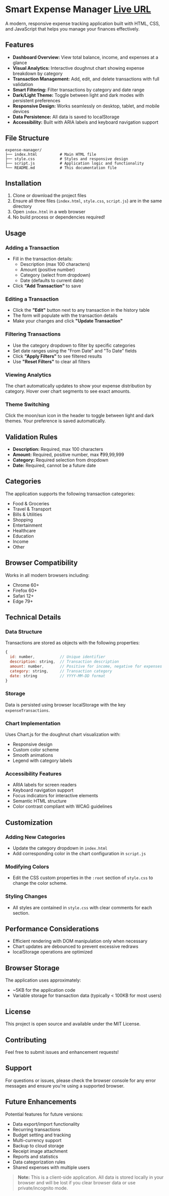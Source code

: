 # Smart Expense Manager [Live URL](https://smart-expense-manager.vercel.app/)

A modern, responsive expense tracking application built with HTML, CSS, and JavaScript that helps you manage your finances effectively.

## Features

- **Dashboard Overview:** View total balance, income, and expenses at a glance  
- **Visual Analytics:** Interactive doughnut chart showing expense breakdown by category  
- **Transaction Management:** Add, edit, and delete transactions with full validation  
- **Smart Filtering:** Filter transactions by category and date range  
- **Dark/Light Theme:** Toggle between light and dark modes with persistent preferences  
- **Responsive Design:** Works seamlessly on desktop, tablet, and mobile devices  
- **Data Persistence:** All data is saved to localStorage  
- **Accessibility:** Built with ARIA labels and keyboard navigation support  

## File Structure

```text
expense-manager/
├── index.html          # Main HTML file
├── style.css           # Styles and responsive design
├── script.js           # Application logic and functionality
└── README.md           # This documentation file
```

## Installation

1. Clone or download the project files  
2. Ensure all three files (`index.html`, `style.css`, `script.js`) are in the same directory  
3. Open `index.html` in a web browser  
4. No build process or dependencies required!  

## Usage

### Adding a Transaction
- Fill in the transaction details:  
  - Description (max 100 characters)  
  - Amount (positive number)  
  - Category (select from dropdown)  
  - Date (defaults to current date)  
- Click **"Add Transaction"** to save  

### Editing a Transaction
- Click the **"Edit"** button next to any transaction in the history table  
- The form will populate with the transaction details  
- Make your changes and click **"Update Transaction"**  

### Filtering Transactions
- Use the category dropdown to filter by specific categories  
- Set date ranges using the "From Date" and "To Date" fields  
- Click **"Apply Filters"** to see filtered results  
- Use **"Reset Filters"** to clear all filters  

### Viewing Analytics
The chart automatically updates to show your expense distribution by category. Hover over chart segments to see exact amounts.

### Theme Switching
Click the moon/sun icon in the header to toggle between light and dark themes. Your preference is saved automatically.

## Validation Rules

- **Description:** Required, max 100 characters  
- **Amount:** Required, positive number, max ₹99,99,999  
- **Category:** Required selection from dropdown  
- **Date:** Required, cannot be a future date  

## Categories

The application supports the following transaction categories:  

- Food & Groceries  
- Travel & Transport  
- Bills & Utilities  
- Shopping  
- Entertainment  
- Healthcare  
- Education  
- Income  
- Other  

## Browser Compatibility

Works in all modern browsers including:  

- Chrome 60+  
- Firefox 60+  
- Safari 12+  
- Edge 79+  

## Technical Details

### Data Structure
Transactions are stored as objects with the following properties:  

```javascript
{
  id: number,           // Unique identifier
  description: string,  // Transaction description
  amount: number,       // Positive for income, negative for expenses
  category: string,     // Transaction category
  date: string          // YYYY-MM-DD format
}
```

### Storage
Data is persisted using browser localStorage with the key `expenseTransactions`.

### Chart Implementation
Uses Chart.js for the doughnut chart visualization with:  

- Responsive design  
- Custom color scheme  
- Smooth animations  
- Legend with category labels  

### Accessibility Features
- ARIA labels for screen readers  
- Keyboard navigation support  
- Focus indicators for interactive elements  
- Semantic HTML structure  
- Color contrast compliant with WCAG guidelines  

## Customization

### Adding New Categories
- Update the category dropdown in `index.html`  
- Add corresponding color in the chart configuration in `script.js`  

### Modifying Colors
- Edit the CSS custom properties in the `:root` section of `style.css` to change the color scheme.  

### Styling Changes
- All styles are contained in `style.css` with clear comments for each section.  

## Performance Considerations

- Efficient rendering with DOM manipulation only when necessary  
- Chart updates are debounced to prevent excessive redraws  
- localStorage operations are optimized  

## Browser Storage

The application uses approximately:  

- ~5KB for the application code  
- Variable storage for transaction data (typically < 100KB for most users)  

## License

This project is open source and available under the MIT License.

## Contributing

Feel free to submit issues and enhancement requests!

## Support

For questions or issues, please check the browser console for any error messages and ensure you're using a supported browser.

## Future Enhancements

Potential features for future versions:  

- Data export/import functionality  
- Recurring transactions  
- Budget setting and tracking  
- Multi-currency support  
- Backup to cloud storage  
- Receipt image attachment  
- Reports and statistics  
- Data categorization rules  
- Shared expenses with multiple users  

> **Note:** This is a client-side application. All data is stored locally in your browser and will be lost if you clear browser data or use private/incognito mode.
